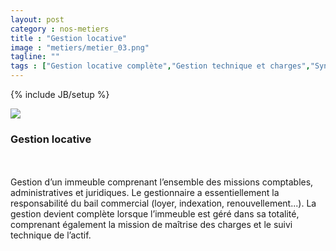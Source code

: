 ```yaml
---
layout: post
category : nos-metiers
title : "Gestion locative"
image : "metiers/metier_03.png"
tagline: ""
tags : ["Gestion locative complète","Gestion technique et charges","Syndicat de copropriété","Gestion d'entrepôts"]
---
```

{% include JB/setup %}
<div class="row">
    <div class="col-md-12 col-lg-12">
      <div class="thumbnail">
        <img src="{{ ASSET_PATH }}/metiers/img/metiertop5_03.jpg" class="img-responsive">
      </div>
    </div>
    <div class="col-md-12 col-lg-12 text-center">
      <h3>Gestion locative</h3><br/><br/>
          Gestion d’un immeuble comprenant l’ensemble des missions comptables, administratives et juridiques. Le gestionnaire a essentiellement la responsabilité du bail commercial (loyer, indexation, renouvellement...). La gestion devient complète lorsque l’immeuble est géré dans sa totalité, comprenant également la mission de maîtrise des charges et le suivi technique de l’actif.<br/><br/>
    </div>
</div>


